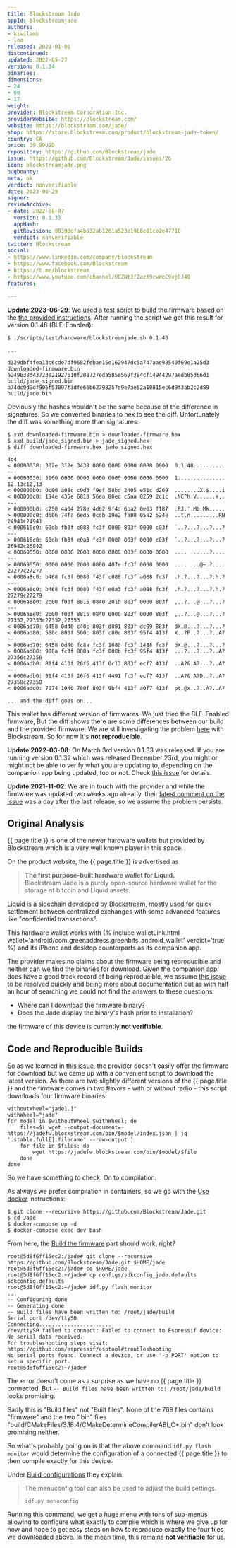 ```yaml
---
title: Blockstream Jade
appId: blockstreamjade
authors:
- kiwilamb
- leo
released: 2021-01-01
discontinued:
updated: 2022-05-27
version: 0.1.34
binaries:
dimensions:
- 24
- 60
- 17
weight:
provider: Blockstream Corporation Inc.
providerWebsite: https://blockstream.com/
website: https://blockstream.com/jade/
shop: https://store.blockstream.com/product/blockstream-jade-token/
country: CA
price: 39.99USD
repository: https://github.com/Blockstream/jade
issue: https://github.com/Blockstream/Jade/issues/26
icon: blockstreamjade.png
bugbounty:
meta: ok
verdict: nonverifiable
date: 2023-06-29
signer:
reviewArchive:
- date: 2022-08-07
  version: 0.1.33
  appHash:
  gitRevision: 89390dfa4b632ab1261a523e1988c81ce2e47710
  verdict: nonverifiable
twitter: Blockstream
social:
- https://www.linkedin.com/company/blockstream
- https://www.facebook.com/Blockstream
- https://t.me/blockstream
- https://www.youtube.com/channel/UCZNt3fZazX9cwWcC9vjDJ4Q
features:

---
```


**Update 2023-06-29**: We used
[a test script](https://gitlab.com/walletscrutiny/walletScrutinyCom/-/blob/master/scripts/test/hardware/blockstreamjade.sh)
to build the firmware based on the
[the provided instructions](https://github.com/Blockstream/Jade/blob/master/REPRODUCIBLE.md).
After running the script we get this result for version 0.1.48 (BLE-Enabled):

```
$ ./scripts/test/hardware/blockstreamjade.sh 0.1.48

...

d329dbf4fea13c6cde7df9682febae15e162947dc5a747aae98540f69e1a25d3  downloaded-firmware.bin
a249638d43723e21927610f208727eda585e569f384cf14944297aedb85d66d1  build/jade_signed.bin
b74dc0d9df905f53097f3dfe66b62798257e9e7ae52a10815ec6d9f3ab2c2d89  build/jade.bin

```

Obviously the hashes wouldn't be the same because of the difference in signatures.
So we converted binaries to hex to see the diff.
Unfortunately the diff was something more than signatures:

```
$ xxd downloaded-firmware.bin > downloaded-firmware.hex
$ xxd build/jade_signed.bin > jade_signed.hex
$ diff downloaded-firmware.hex jade_signed.hex

4c4
< 00000030: 302e 312e 3438 0000 0000 0000 0000 0000  0.1.48..........
---
> 00000030: 3100 0000 0000 0000 0000 0000 0000 0000  1...............
12,13c12,13
< 000000b0: 0c00 a08c c9d3 f9ef 58bd 2405 e51c d269  ........X.$....i
< 000000c0: 194e 435e 6818 56ea 80ec c5aa 0259 2c1c  .NC^h.V......Y,.
---
> 000000b0: c250 4a04 278e 4d62 9f4d 6ba2 0e03 f187  .PJ.'.Mb.Mk.....
> 000000c0: d606 74fa 6ed5 0ccb 19e2 fa08 05a2 524e  ..t.n.........RN
24941c24941
< 000616c0: 60db fb3f c088 fc3f 0000 803f 0000 c03f  `..?...?...?...?
---
> 000616c0: 60db fb3f e0a3 fc3f 0000 803f 0000 c03f  `..?...?...?...?
26982c26982
< 00069650: 0000 0000 2000 0000 0800 803f 0000 0000  .... ......?....
---
> 00069650: 0000 0000 2000 0000 407e fc3f 0000 0000  .... ...@~.?....
27277c27277
< 0006a8c0: b468 fc3f 0080 f43f c088 fc3f a068 fc3f  .h.?...?...?.h.?
---
> 0006a8c0: b468 fc3f 0080 f43f e0a3 fc3f a068 fc3f  .h.?...?...?.h.?
27279c27279
< 0006a8e0: 2c00 f03f 8815 0840 201b 803f 0000 803f  ,..?...@ ..?...?
---
> 0006a8e0: 2c00 f03f 8815 0840 0000 803f 0000 803f  ,..?...@...?...?
27352,27353c27352,27353
< 0006ad70: 6458 0d40 c40c 803f d801 803f dc09 803f  dX.@...?...?...?
< 0006ad80: 580c 803f 500c 803f c80c 803f 95f4 413f  X..?P..?...?..A?
---
> 0006ad70: 6458 0d40 fc8a fc3f 1080 fc3f 1488 fc3f  dX.@...?...?...?
> 0006ad80: 908a fc3f 888a fc3f 008b fc3f 95f4 413f  ...?...?...?..A?
27356c27356
< 0006adb0: 81f4 413f 26f6 413f 0c13 803f ecf7 413f  ..A?&.A?...?..A?
---
> 0006adb0: 81f4 413f 26f6 413f 4491 fc3f ecf7 413f  ..A?&.A?D..?..A?
27358c27358
< 0006add0: 7074 1040 780f 803f 9bf4 413f a0f7 413f  pt.@x..?..A?..A?

... and the diff goes on...
```

This wallet has different version of firmwares. We just tried the BLE-Enabled firmware,
But the diff shows there are some differences between our build and the provided firmware.
We are still investigating the problem
[here](https://github.com/Blockstream/Jade/issues/26#issuecomment-1613597885) with
Blockstream. So for now it's **not reproducible**.

**Update 2022-03-08**: On March 3rd version 0.1.33 was released. If you are
running version 0.1.32 which was released December 23rd, you might or might not
be able to verify what you are updating to, depending on the companion app being
updated, too or not. Check
[this issue](https://github.com/Blockstream/Jade/issues/26) for details.

**Update 2021-11-02**: We are in touch with the provider and while the firmware
was updated two weeks ago already, their
[latest comment on the issue](https://github.com/Blockstream/Jade/issues/26#issuecomment-947420765)
was a day after the last release, so we assume the problem persists.

## Original Analysis

{{ page.title }} is one of the newer hardware wallets but provided by
Blockstream which is a very well known player in this space.

On the product website, the {{ page.title }} is advertised as

> **The first purpose-built hardware wallet for Liquid.**<br>
  Blockstream Jade is a purely open-source hardware wallet for the storage of
  bitcoin and Liquid assets.

Liquid is a sidechain developed by Blockstream, mostly used for quick settlement
between centralized exchanges with some advanced features like "confidential
transactions".

This hardware wallet works with
{% include walletLink.html wallet='android/com.greenaddress.greenbits_android_wallet' verdict='true' %}
and its iPhone and desktop counterparts as its companion app.

The provider makes no claims about the firmware being reproducible and neither
can we find the binaries for download. Given the companion app does have a good
track record of being reproducible, we assume
[this issue](https://github.com/Blockstream/Jade/issues/26) to be resolved
quickly and being more about documentation but as with half an hour of searching
we could not find the answers to these questions:

* Where can I download the firmware binary?
* Does the Jade display the binary's hash prior to installation?

the firmware of this device is currently **not verifiable**.

## Code and Reproducible Builds

So as we learned in [this issue](https://github.com/Blockstream/Jade/issues/26),
the provider doesn't easily offer the firmware for download but we came up with
a convenient script to download the latest version. As there are two slightly
different versions of the {{ page.title }} and the firmware comes in two
flavors - with or without radio - this script downloads four firmware binaries:

```
withoutWheel="jade1.1"
withWheel="jade"
for model in $withoutWheel $withWheel; do
	files=$( wget --output-document=- https://jadefw.blockstream.com/bin/$model/index.json | jq '.stable.full[].filename' --raw-output )
	for file in $files; do
		wget https://jadefw.blockstream.com/bin/$model/$file
	done
done
```

So we have something to check. On to compilation:

As always we prefer compilation in containers, so we go with the
[Use docker](https://github.com/Blockstream/Jade#use-docker) instructions:

```
$ git clone --recursive https://github.com/Blockstream/Jade.git
$ cd Jade
$ docker-compose up -d
$ docker-compose exec dev bash
```

From here, the
[Build the firmware](https://github.com/Blockstream/Jade#build-the-firmware)
part should work, right?

```
root@5d8f6ff15ec2:/jade# git clone --recursive https://github.com/Blockstream/Jade.git $HOME/jade
root@5d8f6ff15ec2:/jade# cd $HOME/jade
root@5d8f6ff15ec2:~/jade# cp configs/sdkconfig_jade.defaults sdkconfig.defaults
root@5d8f6ff15ec2:~/jade# idf.py flash monitor
...
-- Configuring done
-- Generating done
-- Build files have been written to: /root/jade/build
Serial port /dev/ttyS0
Connecting.......................
/dev/ttyS0 failed to connect: Failed to connect to Espressif device: No serial data received.
For troubleshooting steps visit: https://github.com/espressif/esptool#troubleshooting
No serial ports found. Connect a device, or use '-p PORT' option to set a specific port.
root@5d8f6ff15ec2:~/jade#
```

The error doesn't come as a surprise as we have no {{ page.title }} connected.
But `-- Build files have been written to: /root/jade/build` looks promising.

Sadly this is "Build files" not "Built files". None of the 769 files contains
"firmware" and the two ".bin" files
"build/CMakeFiles/3.18.4/CMakeDetermineCompilerABI_C*.bin" don't look promising
neither.

So what's probably going on is that the above command `idf.py flash monitor`
would determine the configuration of a connected {{ page.title }} to then
compile exactly for this device.

Under [Build configurations](https://github.com/Blockstream/Jade#build-configurations)
they explain:

> The menuconfig tool can also be used to adjust the build settings.
>
> `idf.py menuconfig`

Running this command, we get a huge menu with tons of sub-menus allowing to
configure what exactly to compile which is where we give up for now and hope
to get easy steps on how to reproduce exactly the four files we downloaded
above. In the mean time, this remains **not verifiable** for us.
